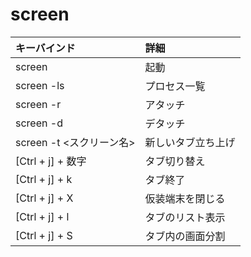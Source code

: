 # screen



| キーバインド | 詳細 |
| :-- | :-- |
| screen | 起動 |
| screen -ls | プロセス一覧 |
| screen -r <SESSION ID> | アタッチ |
| screen -d <SESSION ID> | デタッチ |
| screen -t <スクリーン名> | 新しいタブ立ち上げ |
| [Ctrl + j] + 数字 | タブ切り替え|
| [Ctrl + j] + k | タブ終了|
| [Ctrl + j] + X | 仮装端末を閉じる|
| [Ctrl + j] + l | タブのリスト表示 |
| [Ctrl + j] + S | タブ内の画面分割 |


